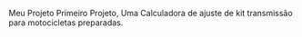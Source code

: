 Meu Projeto Primeiro Projeto, Uma Calculadora de ajuste de kit transmissão para motocicletas preparadas.
